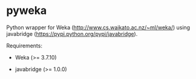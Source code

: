 pyweka
======

Python wrapper for Weka (http://www.cs.waikato.ac.nz/~ml/weka/) 
using javabridge (https://pypi.python.org/pypi/javabridge).

Requirements:

* Weka (>= 3.7.10)

* javabridge (>= 1.0.0)


